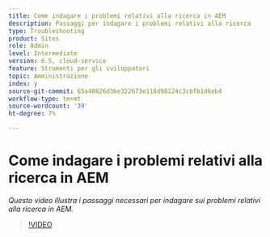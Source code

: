```yaml
---
title: Come indagare i problemi relativi alla ricerca in AEM
description: Passaggi per indagare i problemi relativi alla ricerca
type: Troubleshooting
product: Sites
role: Admin
level: Intermediate
version: 6.5, cloud-service
feature: Strumenti per gli sviluppatori
topic: Amministrazione
index: y
source-git-commit: 65a40826d3be322673e116d98124c3cbfb1d6eb4
workflow-type: tm+mt
source-wordcount: '39'
ht-degree: 7%

---
```



# Come indagare i problemi relativi alla ricerca in AEM

*Questo video illustra i passaggi necessari per indagare sui problemi relativi alla ricerca in AEM.*

>[!VIDEO](https://video.tv.adobe.com/v/335467?quality=9&learn=on)